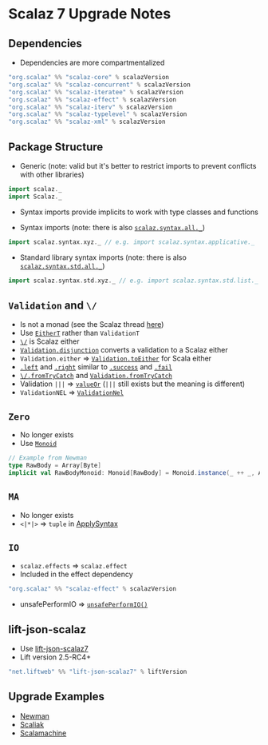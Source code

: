 # Scalaz 7 Upgrade Notes

## Dependencies
* Dependencies are more compartmentalized

```scala
"org.scalaz" %% "scalaz-core" % scalazVersion
"org.scalaz" %% "scalaz-concurrent" % scalazVersion
"org.scalaz" %% "scalaz-iteratee" % scalazVersion
"org.scalaz" %% "scalaz-effect" % scalazVersion
"org.scalaz" %% "scalaz-iterv" % scalazVersion
"org.scalaz" %% "scalaz-typelevel" % scalazVersion
"org.scalaz" %% "scalaz-xml" % scalazVersion
```

## Package Structure
* Generic (note: valid but it's better to restrict imports to prevent conflicts with other libraries)

```scala
import scalaz._
import Scalaz._
```

* Syntax imports provide implicits to work with type classes and functions

* Syntax imports (note: there is also [```scalaz.syntax.all._```](https://github.com/scalaz/scalaz/blob/scalaz-seven/core/src/main/scala/scalaz/syntax/Syntax.scala#L115))  

```scala
import scalaz.syntax.xyz._ // e.g. import scalaz.syntax.applicative._
```

* Standard library syntax imports (note: there is also [```scalaz.syntax.std.all._```](https://github.com/scalaz/scalaz/blob/scalaz-seven/core/src/main/scala/scalaz/syntax/std/package.scala#L18)) 

```scala
import scalaz.syntax.std.xyz._ // e.g. import scalaz.syntax.std.list._
```

## ```Validation``` and ```\/```
* Is not a monad (see the Scalaz thread [here](https://groups.google.com/forum/#!msg/scalaz/IWuHC0nlVws/syRUkXJklWIJ))
* Use [```EitherT```](https://github.com/scalaz/scalaz/blob/scalaz-seven/core/src/main/scala/scalaz/EitherT.scala) rather than ```ValidationT```
* [```\/```](https://github.com/scalaz/scalaz/blob/scalaz-seven/core/src/main/scala/scalaz/Either.scala) is Scalaz either
* [```Validation.disjunction```](https://github.com/scalaz/scalaz/blob/scalaz-seven/core/src/main/scala/scalaz/Validation.scala#L312-L317) converts a validation to a Scalaz either
* ```Validation.either``` => [```Validation.toEither```](https://github.com/scalaz/scalaz/blob/scalaz-seven/core/src/main/scala/scalaz/Validation.scala#L191-L196) for Scala either
* [```.left```](https://github.com/scalaz/scalaz/blob/scalaz-seven/core/src/main/scala/scalaz/Either.scala#L382-L384) and [```.right```](https://github.com/scalaz/scalaz/blob/scalaz-seven/core/src/main/scala/scalaz/Either.scala#L386-L388) similar to [```.success```](https://github.com/scalaz/scalaz/blob/scalaz-seven/core/src/main/scala/scalaz/Validation.scala#L444-L446) and [```.fail```](https://github.com/scalaz/scalaz/blob/scalaz-seven/core/src/main/scala/scalaz/Validation.scala#L448-L450)
* [```\/.fromTryCatch```](https://github.com/scalaz/scalaz/blob/scalaz-seven/core/src/main/scala/scalaz/Either.scala#L394-L399) and [```Validation.fromTryCatch```](https://github.com/scalaz/scalaz/blob/scalaz-seven/core/src/main/scala/scalaz/Validation.scala#L452-L457)
* Validation ```|||``` => [```valueOr```](https://github.com/scalaz/scalaz/blob/scalaz-seven/core/src/main/scala/scalaz/Validation.scala#L206-L211) (```|||``` still exists but the meaning is different)
* ```ValidationNEL``` => [```ValidationNel```](https://github.com/scalaz/scalaz/blob/scalaz-seven/core/src/main/scala/scalaz/package.scala#L203)

## ```Zero```
* No longer exists
* Use [```Monoid```](https://github.com/scalaz/scalaz/blob/scalaz-seven/core/src/main/scala/scalaz/Monoid.scala)

```scala
// Example from Newman
type RawBody = Array[Byte]
implicit val RawBodyMonoid: Monoid[RawBody] = Monoid.instance(_ ++ _, Array[Byte]())
```

## ```MA```
* No longer exists
* ```<|*|>``` => ```tuple``` in [ApplySyntax](https://github.com/scalaz/scalaz/blob/scalaz-seven/core/src/main/scala/scalaz/syntax/ApplySyntax.scala#L10)

## ```IO```
* ```scalaz.effects``` => ```scalaz.effect```
* Included in the effect dependency

```scala
"org.scalaz" %% "scalaz-effect" % scalazVersion
```

* unsafePerformIO => [```unsafePerformIO()```](https://github.com/scalaz/scalaz/blob/scalaz-seven/effect/src/main/scala/scalaz/effect/IO.scala#L23)

## lift-json-scalaz
* Use [lift-json-scalaz7](https://github.com/lift/framework/pull/1424)
* Lift version 2.5-RC4+

```scala
"net.liftweb" %% "lift-json-scalaz7" % liftVersion
```

## Upgrade Examples
* [Newman](https://github.com/stackmob/newman/pull/27)
* [Scaliak](https://github.com/stackmob/scaliak/pull/18)
* [Scalamachine](https://github.com/stackmob/scalamachine/pull/23)




